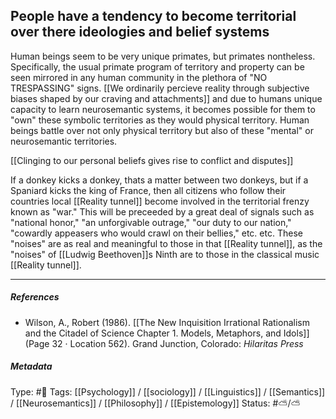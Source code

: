 ## People have a tendency to become territorial over there ideologies and belief systems  # 

Human beings seem to be very unique primates, but primates nontheless. Specifically, the usual primate program of territory and property can be seen mirrored in any human community in the plethora of "NO TRESPASSING" signs. [[We ordinarily percieve reality through subjective biases shaped by our craving and attachments]] and due to humans unique capacity to learn neurosemantic systems, it becomes possible for them to "own" these symbolic territories as they would physical territory. Human beings battle over not only physical territory but also of these "mental" or neurosemantic territories. 

[[Clinging to our personal beliefs gives rise to conflict and disputes]]

If a donkey kicks a donkey, thats a matter between two donkeys, but if a Spaniard kicks the king of France, then all citizens who follow their countries local [[Reality tunnel]] become involved in the territorial frenzy known as "war." This will be preceeded by a great deal of signals such as "national honor," "an unforgivable outrage," "our duty to our nation," "cowardly appeasers who would crawl on their bellies," etc. etc. These "noises" are as real and meaningful to those in that [[Reality tunnel]], as the "noises" of [[Ludwig Beethoven]]s Ninth are to those in the classical music [[Reality tunnel]]. 

___

##### References

- Wilson, A., Robert (1986). [[The New Inquisition Irrational Rationalism and the Citadel of Science Chapter 1. Models, Metaphors, and Idols]] (Page 32 · Location 562). Grand Junction, Colorado: _Hilaritas Press_

##### Metadata

Type: #🔴 
Tags: [[Psychology]] / [[sociology]] / [[Linguistics]] / [[Semantics]] / [[Neurosemantics]] / [[Philosophy]] / [[Epistemology]]
Status: #⛅️/⛅️ 